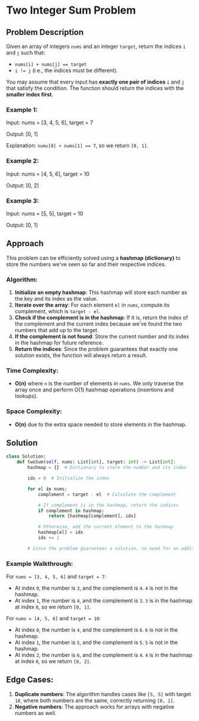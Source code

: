 # Two Integer Sum Problem

## Problem Description

Given an array of integers `nums` and an integer `target`, return the indices `i` and `j` such that:

- `nums[i] + nums[j] == target`
- `i != j` (i.e., the indices must be different).

You may assume that every input has **exactly one pair of indices** `i` and `j` that satisfy the condition. The function should return the indices with the **smaller index first**.

### Example 1:

Input: nums = [3, 4, 5, 6], target = 7

Output: [0, 1]

Explanation: `nums[0] + nums[1] == 7`, so we return `[0, 1]`.

### Example 2:

Input: nums = [4, 5, 6], target = 10

Output: [0, 2]

### Example 3:

Input: nums = [5, 5], target = 10

Output: [0, 1]

## Approach

This problem can be efficiently solved using a **hashmap (dictionary)** to store the numbers we've seen so far and their respective indices.

### Algorithm:

1. **Initialize an empty hashmap**: This hashmap will store each number as the key and its index as the value.
2. **Iterate over the array**: For each element `el` in `nums`, compute its complement, which is `target - el`.
3. **Check if the complement is in the hashmap**: If it is, return the index of the complement and the current index because we've found the two numbers that add up to the target.
4. **If the complement is not found**: Store the current number and its index in the hashmap for future reference.
5. **Return the indices**: Since the problem guarantees that exactly one solution exists, the function will always return a result.

### Time Complexity:

- **O(n)** where `n` is the number of elements in `nums`. We only traverse the array once and perform O(1) hashmap operations (insertions and lookups).

### Space Complexity:

- **O(n)** due to the extra space needed to store elements in the hashmap.

## Solution

```python
class Solution:
    def twoSum(self, nums: List[int], target: int) -> List[int]:
        hashmap = {}  # Dictionary to store the number and its index

        idx = 0  # Initialize the index

        for el in nums:
            complement = target - el  # Calculate the complement

            # If complement is in the hashmap, return the indices
            if complement in hashmap:
                return [hashmap[complement], idx]

            # Otherwise, add the current element to the hashmap
            hashmap[el] = idx
            idx += 1

        # Since the problem guarantees a solution, no need for an additional return here
```

### Example Walkthrough:

For `nums = [3, 4, 5, 6]` and `target = 7`:

- At index `0`, the number is `3`, and the complement is `4`. `4` is not in the hashmap.
- At index `1`, the number is `4`, and the complement is `3`. `3` is in the hashmap at index `0`, so we return `[0, 1]`.

For `nums = [4, 5, 6]` and `target = 10`:

- At index `0`, the number is `4`, and the complement is `6`. `6` is not in the hashmap.
- At index `1`, the number is `5`, and the complement is `5`. `5` is not in the hashmap.
- At index `2`, the number is `6`, and the complement is `4`. `4` is in the hashmap at index `0`, so we return `[0, 2]`.

## Edge Cases:

1.  **Duplicate numbers**: The algorithm handles cases like `[5, 5]` with target `10`, where both numbers are the same, correctly returning `[0, 1]`.
2.  **Negative numbers**: The approach works for arrays with negative numbers as well.
